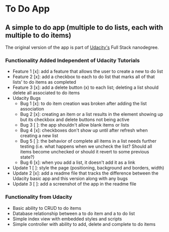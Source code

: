 # To Do App

## A simple to do app (multiple to do lists, each with multiple to do items)
The original version of the app is part of [Udacity's](https://udacity.com) Full Stack nanodegree.

### Functionality Added Independent of Udacity Tutorials
- Feature 1 [x]: add a feature that allows the user to create a new to do list
- Feature 2 [x]: add a checkbox to each to do list that marks all of that lists' to do items as completed
- Feature 3 [x]: add a delete button (x) to each list; deleting a list should delete all associated to do items
- Udacity Bugs
  - Bug 1 [x]: to do item creation was broken after adding the list association
  - Bug 2 [x]: creating an item or a list results in the element showing up but its checkbox and delete buttons not being active
  - Bug 3 [ ]: the app shouldn't allow blank items or lists
  - Bug 4 [x]: checkboxes don't show up until after refresh when creating a new list
  - Bug 5 [ ]: the behavior of complete all items in a list needs further testing (i.e. what happens when we uncheck the list? Should all items become unchecked or should it revert to some previous state?)
  - Bug 6 [x]: when you add a list, it doesn't add it as a link
- Update 1 [ ]: style the page (positioning, background and borders, width)
- Update 2 [x]: add a readme file that tracks the difference between the Udacity basic app and this version along with any bugs
- Update 3 [ ]: add a screenshot of the app in the readme file

### Functionality from Udacity
- Basic ability to CRUD to do items
- Database relationship between a to do item and a to do list
- Simple index view with embedded styles and scripts
- Simple controller with ability to add, delete and complete to do items
